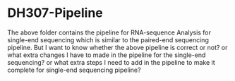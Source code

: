 # DH307-Pipeline

The above folder contains the pipeline for RNA-sequence Analysis for single-end sequencing which is similar to the paired-end sequencing pipeline.
But I want to know whether the above pipeline is correct or not? or what extra changes I have to made in the pipeline for the single-end sequencing? or what extra steps I need to add in the pipeline to make it complete for single-end sequencing pipeline?
